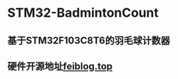 # STM32-BadmintonCount
## 基于STM32F103C8T6的羽毛球计数器
## 硬件开源地址[feiblog.top](https://feiblog.top/2022/09/30/%E7%BE%BD%E6%AF%9B%E7%90%83/#more)
